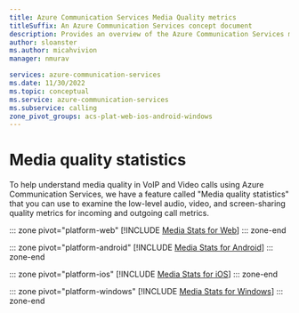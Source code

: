 ```yaml
---
title: Azure Communication Services Media Quality metrics
titleSuffix: An Azure Communication Services concept document
description: Provides an overview of the Azure Communication Services media quality statics SDK.
author: sloanster
ms.author: micahvivion
manager: nmurav

services: azure-communication-services
ms.date: 11/30/2022
ms.topic: conceptual
ms.service: azure-communication-services
ms.subservice: calling
zone_pivot_groups: acs-plat-web-ios-android-windows
---
```


# Media quality statistics 
To help understand media quality in VoIP and Video calls using Azure Communication Services, we have a feature called "Media quality statistics" that you can use to examine the low-level audio, video, and screen-sharing quality metrics for incoming and outgoing call metrics.

::: zone pivot="platform-web"
[!INCLUDE [Media Stats for Web](./includes/medias-stats/media-stats-web.md)]
::: zone-end

::: zone pivot="platform-android"
[!INCLUDE [Media Stats for Android](./includes/medias-stats/media-stats-android.md)]
::: zone-end

::: zone pivot="platform-ios"
[!INCLUDE [Media Stats for iOS](./includes/medias-stats/media-stats-ios.md)]
::: zone-end

::: zone pivot="platform-windows"
[!INCLUDE [Media Stats for Windows](./includes/medias-stats/media-stats-windows.md)]
::: zone-end
